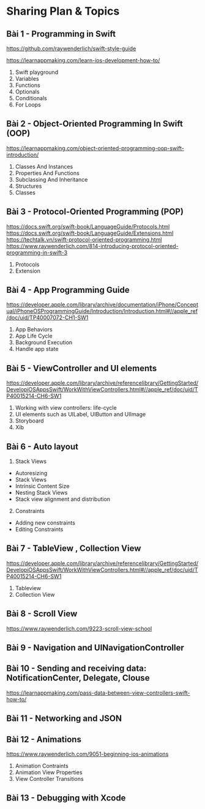 # Sharing Plan & Topics 

## Bài 1 - Programming in Swift
https://github.com/raywenderlich/swift-style-guide

https://learnappmaking.com/learn-ios-development-how-to/
1. Swift playground
2. Variables
3. Functions
4. Optionals
5. Conditionals
6. For Loops
  
## Bài 2 - Object-Oriented Programming In Swift (OOP)
https://learnappmaking.com/object-oriented-programming-oop-swift-introduction/
1. Classes And Instances
2. Properties And Functions
3. Subclassing And Inheritance
5. Structures
6. Classes 

## Bài 3 - Protocol-Oriented Programming (POP)
https://docs.swift.org/swift-book/LanguageGuide/Protocols.html <br>
https://docs.swift.org/swift-book/LanguageGuide/Extensions.html <br>
https://techtalk.vn/swift-protocol-oriented-programming.html <br>
https://www.raywenderlich.com/814-introducing-protocol-oriented-programming-in-swift-3
1. Protocols
2. Extension


## Bài 4 - App Programming Guide
https://developer.apple.com/library/archive/documentation/iPhone/Conceptual/iPhoneOSProgrammingGuide/Introduction/Introduction.html#//apple_ref/doc/uid/TP40007072-CH1-SW1

1. App Behaviors 
2. App Life Cycle 
3. Background Execution 
4. Handle app state 

## Bài 5 - ViewController and UI elements 
https://developer.apple.com/library/archive/referencelibrary/GettingStarted/DevelopiOSAppsSwift/WorkWithViewControllers.html#//apple_ref/doc/uid/TP40015214-CH6-SW1

1. Working with view controllers: life-cycle
2. UI elements such as UILabel, UIButton and UIImage
3. Storyboard 
4. Xib

## Bài 6 - Auto layout 
1. Stack Views
- Autoresizing
- Stack Views 
- Intrinsic Content Size
- Nesting Stack Views
- Stack view alignment and distribution 
2. Constraints 
- Adding new constraints 
- Editing Constraints 

## Bài 7 - TableView , Collection View 
https://developer.apple.com/library/archive/referencelibrary/GettingStarted/DevelopiOSAppsSwift/WorkWithViewControllers.html#//apple_ref/doc/uid/TP40015214-CH6-SW1
1. Tableview
2. Collection View

## Bài 8 - Scroll View
https://www.raywenderlich.com/9223-scroll-view-school

## Bài 9 - Navigation and UINavigationController

## Bài 10 - Sending and receiving data:  NotificationCenter, Delegate, Clouse 
https://learnappmaking.com/pass-data-between-view-controllers-swift-how-to/

## Bài 11 - Networking and JSON 

## Bài 12 - Animations 
https://www.raywenderlich.com/9051-beginning-ios-animations

1. Animation Contraints 
2. Animation View Properties 
3. View Controller Transitions 


## Bài 13 - Debugging with Xcode 

